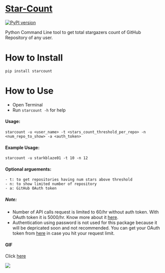 # [Star-Count](https://github.com/starkblaze01/Star-Count)
[![PyPI version](https://badge.fury.io/py/starcount.svg)](https://badge.fury.io/py/starcount)

Python Command Line tool to get total stargazers count of GitHub Repository of any user.

# How to Install
`pip install starcount`

# How to Use
- Open Terminal
- Run `starcount -h` for help
#### Usage:
`starcount -u <user_name> -t <stars_count_threshold_per_repo> -n <num_repo_to_show> -a <auth_token>`
#### Example Usage:
`starcount -u starkblaze01 -t 10 -n 12`

#### Optional arguements:
```
- t: to get repositories having num stars above threshold
- n: to show limited number of repository
- a: GitHub OAuth token
```
##### Note:
- Number of API calls request is limited to 60/hr without auth token. With OAuth token it is 5000/hr. Know more about it [here](https://developer.github.com/v3/#rate-limiting).
- Authentication using password is not used for this package because it will be depricated soon and not recommended. You can get your OAuth token from [here](https://github.com/settings/tokens) in case you hit your request limit.

#### GIF
Click [here](https://github.com/starkblaze01/Star-Count/blob/master/starcount.gif)

![](https://github.com/starkblaze01/Star-Count/blob/master/starcount.gif)
